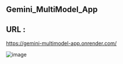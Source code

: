 ## Gemini_MultiModel_App

## URL :
[https://gemini-multimodel-app.onrender.com/ ](https://gemini-multimodel-app.onrender.com)


![image](https://github.com/user-attachments/assets/14bc75d8-9032-4a56-be40-988a21ae05ee)
